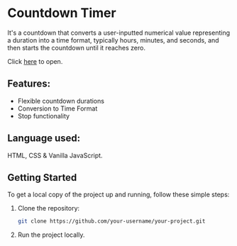# Countdown Timer
It's a countdown that converts a user-inputted numerical value representing a duration into a time format, typically hours, minutes, and seconds, and then starts the countdown until it reaches zero.

Click [here](https://amancantgit.github.io/Countdown-Timer/) to open.

## Features:
- Flexible countdown durations
- Conversion to Time Format
- Stop functionality

## Language used:
HTML, CSS & Vanilla JavaScript.

## Getting Started
To get a local copy of the project up and running, follow these simple steps:

1. Clone the repository:
   ```sh
   git clone https://github.com/your-username/your-project.git

2. Run the project locally.
